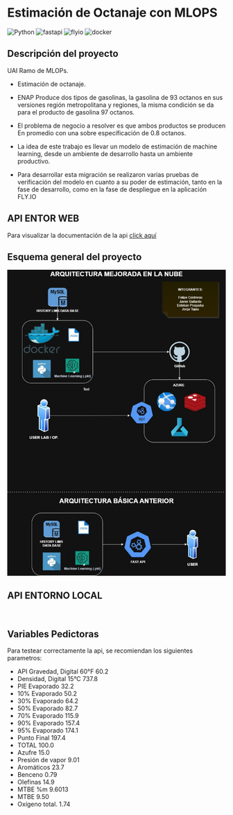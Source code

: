# Estimación de Octanaje con MLOPS
![Python](https://img.shields.io/badge/python-3.10.10-blue)
![fastapi](https://img.shields.io/badge/FastApi-yellow)
![flyio](https://img.shields.io/badge/Fly.io-purple)
![docker](https://img.shields.io/badge/Docker-purple)

## Descripción del proyecto

UAI Ramo de MLOPs. 

- Estimación de octanaje.
- ENAP Produce dos tipos de gasolinas, la gasolina de 93 octanos en sus versiones región metropolitana y regiones, la misma condición se da para el producto de gasolina 97 octanos. 

- El problema de negocio a resolver es que ambos productos se producen En promedio con una sobre especificación de 0.8 octanos. 

- La idea de este trabajo es llevar un modelo de estimación de machine learning, desde un ambiente de desarrollo hasta un ambiente productivo.

- Para desarrollar esta migración se realizaron varias pruebas de verificación del modelo en cuanto a su poder de estimación, tanto en la fase de desarrollo, como en la fase de despliegue en la aplicación FLY.IO



## API ENTOR WEB
Para visualizar la documentación de la api [click aquí](https://api-nor-test2.fly.dev/docs)

## Esquema general del proyecto
<img src="sources/images/Arquitectura.png" alt="esquema" width="600"/>

## API ENTORNO LOCAL


<br>

## Variables Pedictoras

Para testear correctamente la api, se recomiendan los siguientes parametros:

- API Gravedad, Digital 60°F	60.2
- Densidad, Digital 15°C	737.8
- PIE Evaporado	32.2
- 10% Evaporado	50.2
- 30% Evaporado	64.2
- 50% Evaporado	82.7
- 70% Evaporado	115.9
- 90% Evaporado	157.4
- 95% Evaporado	174.1
- Punto Final	197.4
- TOTAL	100.0
- Azufre	15.0
- Presión de vapor	9.01
- Aromáticos	23.7
- Benceno	0.79
- Olefinas	14.9
- MTBE %m	9.6013
- MTBE	9.50
- Oxígeno total.	1.74





